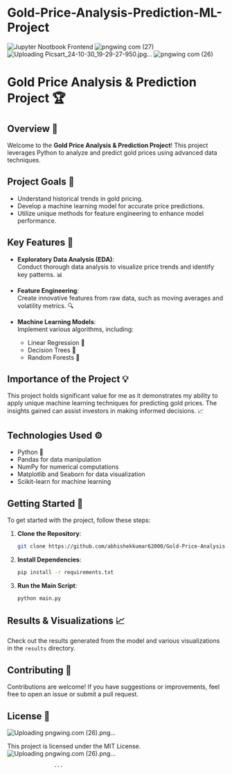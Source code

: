 # Gold-Price-Analysis-Prediction-ML-Project
![Jupyter Nootbook Frontend](https://github.com/user-attachments/assets/6832ddb9-5886-4c4f-a0a3-992c2b29a1df)
![pngwing com (27)](https://github.com/user-attachments/assets/198c7f26-7371-4a23-9222-3d609fdfaca0)
![Uploading Picsart_24-10-30_19-29-27-950.jpg…]()
![pngwing com (26)](https://github.com/user-attachments/assets/c313c7b9-9a5d-49e4-ba75-47e09ef9e82c)

# Gold Price Analysis & Prediction Project 🏆

## Overview 🌟

Welcome to the **Gold Price Analysis & Prediction Project**! This project leverages Python to analyze and predict gold prices using advanced data techniques.

## Project Goals 🎯

- Understand historical trends in gold pricing.
- Develop a machine learning model for accurate price predictions.
- Utilize unique methods for feature engineering to enhance model performance.

## Key Features 🔑

- **Exploratory Data Analysis (EDA)**:  
  Conduct thorough data analysis to visualize price trends and identify key patterns. 📊

- **Feature Engineering**:  
  Create innovative features from raw data, such as moving averages and volatility metrics. 🔍

- **Machine Learning Models**:  
  Implement various algorithms, including:
  - Linear Regression 🤖
  - Decision Trees 🌳
  - Random Forests 🌲

## Importance of the Project 💡

This project holds significant value for me as it demonstrates my ability to apply unique machine learning techniques for predicting gold prices. The insights gained can assist investors in making informed decisions. 📈

## Technologies Used ⚙️

- Python 🐍
- Pandas for data manipulation
- NumPy for numerical computations
- Matplotlib and Seaborn for data visualization
- Scikit-learn for machine learning

## Getting Started 🚀

To get started with the project, follow these steps:

1. **Clone the Repository**:
   ```bash
   git clone https://github.com/abhishekkumar62000/Gold-Price-Analysis-Prediction-ML-Project.git
   ```

2. **Install Dependencies**:
   ```bash
   pip install -r requirements.txt
   ```

3. **Run the Main Script**:
   ```bash
   python main.py
   ```

## Results & Visualizations 📈

Check out the results generated from the model and various visualizations in the `results` directory.

## Contributing 🤝

Contributions are welcome! If you have suggestions or improvements, feel free to open an issue or submit a pull request.

## License 📝
![Uploading pngwing.com (26).png…]()

This project is licensed under the MIT License.
![Uploading pngwing.com (26).png…]()

                   ---

